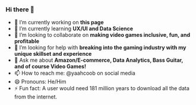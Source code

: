 ### Hi there 👋

- 🔭 I’m currently working on **this page**
- 🌱 I’m currently learning **UX/UI and Data Science**
- 👯 I’m looking to collaborate on **making video games inclusive, fun, and profitable**
- 🤔 I’m looking for help with **breaking into the gaming industry with my unique skillset and experience**
- 💬 Ask me about **Amazon/E-commerce, Data Analytics, Bass Guitar, and of course Video Games!**
- 📫 How to reach me: @yaahcoob on social media
- 😄 Pronouns: He/Him
- ⚡ Fun fact: A user would need 181 million years to download all the data from the internet.


<!--
**yaahcoob/yaahcoob** is a ✨ _special_ ✨ repository because its `README.md` (this file) appears on your GitHub profile.
-->
